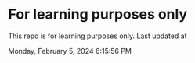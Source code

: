# For learning purposes only
This repo is for learning purposes only.
Last updated at

Monday, February 5, 2024 6:15:56 PM

